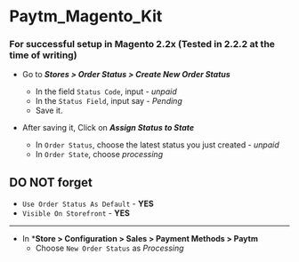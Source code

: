# Paytm_Magento_Kit
### For successful setup in Magento 2.2x  (Tested in 2.2.2 at the time of writing)
- Go to ***Stores > Order Status > Create New Order Status***
    - In the field `Status Code`, input - *unpaid*
    - In the `Status Field`, input say - *Pending*
    - Save it.

 - After saving it, Click on ***Assign Status to State***
    - In `Order Status`, choose the latest status you just created - *unpaid*
    - In `Order State`, choose *processing*

## DO NOT forget
- `Use Order Status As Default` - **YES**
- `Visible On Storefront` - **YES**
---

- In ***Store > Configuration > Sales > Payment Methods > Paytm**
    - Choose `New Order Status`	as *Processing*
